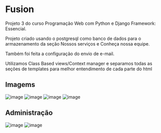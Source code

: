 # Fusion
 
Projeto 3 do curso Programação Web com Python e Django Framework: Essencial.

Projeto criado usando o postgresql como banco de dados para o armazenamento da seção Nossos serviços e Conheça nossa equipe.

Também foi feita a configuração do envio de e-mail.

Utilizamos Class Based views/Context manager e separamos todas as seções de templates para melhor entendimento de cada parte do html

## Imagems

![image](https://user-images.githubusercontent.com/50207805/122806437-4df9a380-d298-11eb-9702-a43fd80d1917.png)
![image](https://user-images.githubusercontent.com/50207805/122806476-5c47bf80-d298-11eb-9ba5-38cdb026a101.png)
![image](https://user-images.githubusercontent.com/50207805/122806540-6e296280-d298-11eb-8b09-bb17416e69ea.png)
![image](https://user-images.githubusercontent.com/50207805/122806565-77b2ca80-d298-11eb-836e-4f73533a4f36.png)
## Administração

![image](https://user-images.githubusercontent.com/50207805/122806843-d4ae8080-d298-11eb-840f-e55f97d3a650.png)
![image](https://user-images.githubusercontent.com/50207805/122806738-b183d100-d298-11eb-80b2-93a4978b940e.png)
